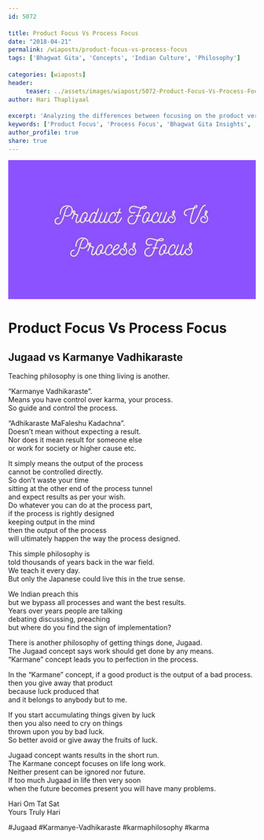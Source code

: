 ```yaml
--- 
id: 5072

title: Product Focus Vs Process Focus
date: "2018-04-21"
permalink: /wiaposts/product-focus-vs-process-focus
tags: ['Bhagwat Gita', 'Concepts', 'Indian Culture', 'Philosophy']    

categories: [wiaposts] 
header:
     teaser: ../assets/images/wiapost/5072-Product-Focus-Vs-Process-Focus.jpg
author: Hari Thapliyaal 

excerpt: 'Analyzing the differences between focusing on the product versus the process in various contexts.' 
keywords: ['Product Focus', 'Process Focus', 'Bhagwat Gita Insights', 'Cultural Perspectives on Focus']
author_profile: true 
share: true 
---
```


![Product Focus Vs Process Focus](../assets/images/wiapost/5072-Product-Focus-Vs-Process-Focus.jpg)   
   
# Product Focus Vs Process Focus    
## Jugaad vs Karmanye Vadhikaraste    
       
Teaching philosophy is one thing living is another.    
    
“Karmanye Vadhikaraste”.     
Means you have control over karma, your process.     
So guide and control the process.    
    
“Adhikaraste MaFaleshu Kadachna”.     
Doesn’t mean without expecting a result.     
Nor does it mean result for someone else     
or work for society or higher cause etc.    
    
It simply means the output of the process     
cannot be controlled directly.     
So don’t waste your time     
sitting at the other end of the process tunnel     
and expect results as per your wish.     
Do whatever you can do at the process part,     
if the process is rightly designed     
keeping output in the mind     
then the output of the process     
will ultimately happen the way the process designed.    
    
This simple philosophy is     
told thousands of years back in the war field.     
We teach it every day.     
But only the Japanese could live this in the true sense.    
    
We Indian preach this     
but we bypass all processes and want the best results.     
Years over years people are talking     
debating discussing, preaching     
but where do you find the sign of implementation?    
    
There is another philosophy of getting things done, Jugaad.     
The Jugaad concept says work should get done by any means.     
“Karmane” concept leads you to perfection in the process.    
    
In the “Karmane” concept, if a good product is the output of a bad process.     
then you give away that product     
because luck produced that     
and it belongs to anybody but to me.    
    
If you start accumulating things given by luck     
then you also need to cry on things     
thrown upon you by bad luck.     
So better avoid or give away the fruits of luck.    
    
Jugaad concept wants results in the short run.     
The Karmane concept focuses on life long work.     
Neither present can be ignored nor future.     
If too much Jugaad in life then very soon     
when the future becomes present you will have many problems.    
    
Hari Om Tat Sat     
Yours Truly Hari    
    
#Jugaad #Karmanye-Vadhikaraste #karmaphilosophy #karma    
